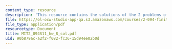 ```yaml
---
content_type: resource
description: 'This resource contains the solutions of the 2 problems of homework 8. '
file: https://ol-ocw-studio-app-qa.s3.amazonaws.com/courses/2-094-finite-element-analysis-of-solids-and-fluids-ii-spring-2011/90b879aca2f2f082fc3615d94ee02b0d_MIT2_094S11_hw_8_sol.pdf
file_type: application/pdf
resourcetype: Document
title: MIT2_094S11_hw_8_sol.pdf
uid: 90b879ac-a2f2-f082-fc36-15d94ee02b0d
---
```

